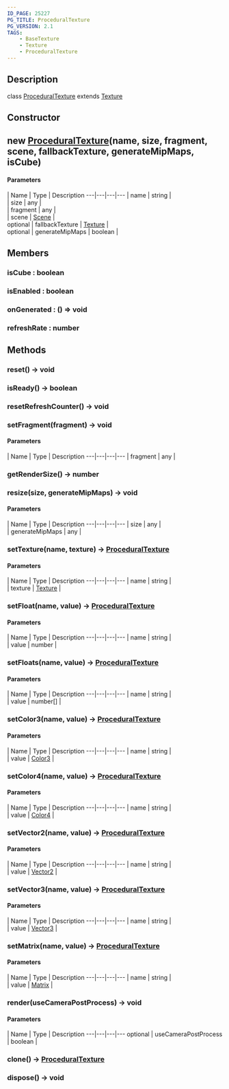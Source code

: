 ```yaml
---
ID_PAGE: 25227
PG_TITLE: ProceduralTexture
PG_VERSION: 2.1
TAGS:
    - BaseTexture
    - Texture
    - ProceduralTexture
---
```

## Description

class [ProceduralTexture](/classes/2.3/ProceduralTexture) extends [Texture](/classes/2.3/Texture)



## Constructor

## new [ProceduralTexture](/classes/2.3/ProceduralTexture)(name, size, fragment, scene, fallbackTexture, generateMipMaps, isCube)



#### Parameters
 | Name | Type | Description
---|---|---|---
 | name | string |   
 | size | any |   
 | fragment | any |   
 | scene | [Scene](/classes/2.3/Scene) |   
optional | fallbackTexture | [Texture](/classes/2.3/Texture) |   
optional | generateMipMaps | boolean |   
## Members

### isCube : boolean



### isEnabled : boolean



### onGenerated : () =&gt; void



### refreshRate : number



## Methods

### reset() &rarr; void


### isReady() &rarr; boolean


### resetRefreshCounter() &rarr; void


### setFragment(fragment) &rarr; void



#### Parameters
 | Name | Type | Description
---|---|---|---
 | fragment | any |   

### getRenderSize() &rarr; number


### resize(size, generateMipMaps) &rarr; void



#### Parameters
 | Name | Type | Description
---|---|---|---
 | size | any |   
 | generateMipMaps | any |   
### setTexture(name, texture) &rarr; [ProceduralTexture](/classes/2.3/ProceduralTexture)



#### Parameters
 | Name | Type | Description
---|---|---|---
 | name | string |   
 | texture | [Texture](/classes/2.3/Texture) |   
### setFloat(name, value) &rarr; [ProceduralTexture](/classes/2.3/ProceduralTexture)



#### Parameters
 | Name | Type | Description
---|---|---|---
 | name | string |   
 | value | number |   
### setFloats(name, value) &rarr; [ProceduralTexture](/classes/2.3/ProceduralTexture)



#### Parameters
 | Name | Type | Description
---|---|---|---
 | name | string |   
 | value | number[] |   
### setColor3(name, value) &rarr; [ProceduralTexture](/classes/2.3/ProceduralTexture)



#### Parameters
 | Name | Type | Description
---|---|---|---
 | name | string |   
 | value | [Color3](/classes/2.3/Color3) |   
### setColor4(name, value) &rarr; [ProceduralTexture](/classes/2.3/ProceduralTexture)



#### Parameters
 | Name | Type | Description
---|---|---|---
 | name | string |   
 | value | [Color4](/classes/2.3/Color4) |   
### setVector2(name, value) &rarr; [ProceduralTexture](/classes/2.3/ProceduralTexture)



#### Parameters
 | Name | Type | Description
---|---|---|---
 | name | string |   
 | value | [Vector2](/classes/2.3/Vector2) |   
### setVector3(name, value) &rarr; [ProceduralTexture](/classes/2.3/ProceduralTexture)



#### Parameters
 | Name | Type | Description
---|---|---|---
 | name | string |   
 | value | [Vector3](/classes/2.3/Vector3) |   
### setMatrix(name, value) &rarr; [ProceduralTexture](/classes/2.3/ProceduralTexture)



#### Parameters
 | Name | Type | Description
---|---|---|---
 | name | string |   
 | value | [Matrix](/classes/2.3/Matrix) |   
### render(useCameraPostProcess) &rarr; void



#### Parameters
 | Name | Type | Description
---|---|---|---
optional | useCameraPostProcess | boolean |   

### clone() &rarr; [ProceduralTexture](/classes/2.3/ProceduralTexture)


### dispose() &rarr; void



